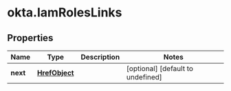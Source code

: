 # okta.IamRolesLinks

## Properties

Name | Type | Description | Notes
------------ | ------------- | ------------- | -------------
**next** | [**HrefObject**](HrefObject.md) |  | [optional] [default to undefined]

